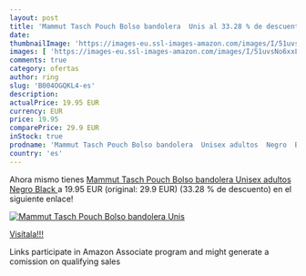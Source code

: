 ```yaml
---
layout: post
title: 'Mammut Tasch Pouch Bolso bandolera  Unis al 33.28 % de descuento'
date: 
thumbnailImage: 'https://images-eu.ssl-images-amazon.com/images/I/51uvsNo6xxL._SL200_.jpg'
images: [ 'https://images-eu.ssl-images-amazon.com/images/I/51uvsNo6xxL._SL200_.jpg' ]
comments: true
category: ofertas
author: ring
slug: 'B004OGQKL4-es'
description:
actualPrice: 19.95 EUR
currency: EUR
price: 19.95
comparePrice: 29.9 EUR
inStock: true
prodname: 'Mammut Tasch Pouch Bolso bandolera  Unisex adultos  Negro  Black '
country: 'es'
---
```


Ahora mismo tienes [Mammut Tasch Pouch Bolso bandolera  Unisex adultos  Negro  Black ](https://www.amazon.es/dp/B004OGQKL4/?tag=tolees-21) a 19.95 EUR (original: 29.9 EUR) (33.28 %  de descuento) en el siguiente enlace!

[![Mammut Tasch Pouch Bolso bandolera  Unis](https://images-eu.ssl-images-amazon.com/images/I/51uvsNo6xxL._SL200_.jpg)](https://www.amazon.es/dp/B004OGQKL4/?tag=tolees-21)

[Visítala!!!](https://www.amazon.es/dp/B004OGQKL4/?tag=tolees-21)

Links participate in Amazon Associate program and might generate a comission on qualifying sales
